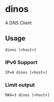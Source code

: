 # dinos
A DNS Client

## Usage
`dinos [<host>]`

### IPv6 Support
`IP=6 dinos [<host>]`

### Limit output
`MAX=3 dinos [<host>]`